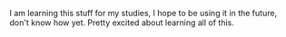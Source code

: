 I am learning this stuff for my studies, I hope to be using it in the future, don't know how yet. Pretty excited about learning all of this.
